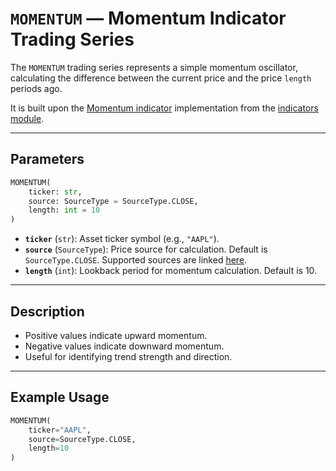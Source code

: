 
# `MOMENTUM` — Momentum Indicator Trading Series

The `MOMENTUM` trading series represents a simple momentum oscillator, calculating the difference between the current price and the price `length` periods ago.

It is built upon the [Momentum indicator](https://github.com/DrDanicka/trading_strategy_tester/blob/main/trading_strategy_tester/indicators/momentum/momentum.py) implementation from the [indicators module](../indicators.md).

---

## Parameters

```python
MOMENTUM(
    ticker: str,
    source: SourceType = SourceType.CLOSE,
    length: int = 10
)
```

- **`ticker`** (`str`): Asset ticker symbol (e.g., `"AAPL"`).
- **`source`** (`SourceType`): Price source for calculation. Default is `SourceType.CLOSE`. Supported sources are linked [here](../enums/source.md).
- **`length`** (`int`): Lookback period for momentum calculation. Default is 10.

---

## Description

- Positive values indicate upward momentum.
- Negative values indicate downward momentum.
- Useful for identifying trend strength and direction.

---

## Example Usage

```python
MOMENTUM(
    ticker="AAPL",
    source=SourceType.CLOSE,
    length=10
)
```
